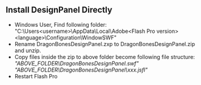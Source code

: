 ## Install DesignPanel Directly 
* Windows User, Find following folder: "C:\Users\<username>\AppData\Local\Adobe\<Flash Pro version>\<language>\Configuration\WindowSWF"  
* Rename DragonBonesDesignPanel.zxp to DragonBonesDesignPanel.zip and unzip.
* Copy files inside the zip to above folder become following file structure:
_"ABOVE_FOLDER\DragonBonesDesignPanel.swf"_  
_"ABOVE_FOLDER\DragonBonesDesignPanel\xxx.jsfl"_  
* Restart Flash Pro